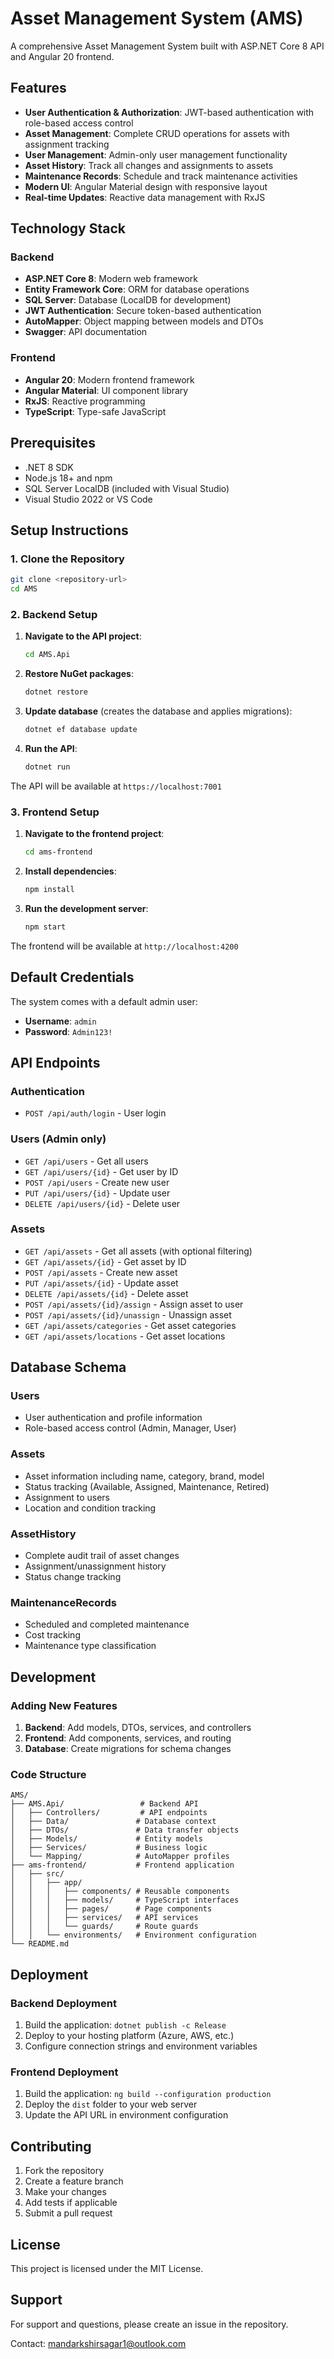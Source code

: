 # Asset Management System (AMS)

A comprehensive Asset Management System built with ASP.NET Core 8 API and Angular 20 frontend.

## Features

- **User Authentication & Authorization**: JWT-based authentication with role-based access control
- **Asset Management**: Complete CRUD operations for assets with assignment tracking
- **User Management**: Admin-only user management functionality
- **Asset History**: Track all changes and assignments to assets
- **Maintenance Records**: Schedule and track maintenance activities
- **Modern UI**: Angular Material design with responsive layout
- **Real-time Updates**: Reactive data management with RxJS

## Technology Stack

### Backend
- **ASP.NET Core 8**: Modern web framework
- **Entity Framework Core**: ORM for database operations
- **SQL Server**: Database (LocalDB for development)
- **JWT Authentication**: Secure token-based authentication
- **AutoMapper**: Object mapping between models and DTOs
- **Swagger**: API documentation

### Frontend
- **Angular 20**: Modern frontend framework
- **Angular Material**: UI component library
- **RxJS**: Reactive programming
- **TypeScript**: Type-safe JavaScript

## Prerequisites

- .NET 8 SDK
- Node.js 18+ and npm
- SQL Server LocalDB (included with Visual Studio)
- Visual Studio 2022 or VS Code

## Setup Instructions

### 1. Clone the Repository

```bash
git clone <repository-url>
cd AMS
```

### 2. Backend Setup

1. **Navigate to the API project**:
   ```bash
   cd AMS.Api
   ```

2. **Restore NuGet packages**:
   ```bash
   dotnet restore
   ```

3. **Update database** (creates the database and applies migrations):
   ```bash
   dotnet ef database update
   ```

4. **Run the API**:
   ```bash
   dotnet run
   ```

The API will be available at `https://localhost:7001`

### 3. Frontend Setup

1. **Navigate to the frontend project**:
   ```bash
   cd ams-frontend
   ```

2. **Install dependencies**:
   ```bash
   npm install
   ```

3. **Run the development server**:
   ```bash
   npm start
   ```

The frontend will be available at `http://localhost:4200`

## Default Credentials

The system comes with a default admin user:

- **Username**: `admin`
- **Password**: `Admin123!`

## API Endpoints

### Authentication
- `POST /api/auth/login` - User login

### Users (Admin only)
- `GET /api/users` - Get all users
- `GET /api/users/{id}` - Get user by ID
- `POST /api/users` - Create new user
- `PUT /api/users/{id}` - Update user
- `DELETE /api/users/{id}` - Delete user

### Assets
- `GET /api/assets` - Get all assets (with optional filtering)
- `GET /api/assets/{id}` - Get asset by ID
- `POST /api/assets` - Create new asset
- `PUT /api/assets/{id}` - Update asset
- `DELETE /api/assets/{id}` - Delete asset
- `POST /api/assets/{id}/assign` - Assign asset to user
- `POST /api/assets/{id}/unassign` - Unassign asset
- `GET /api/assets/categories` - Get asset categories
- `GET /api/assets/locations` - Get asset locations

## Database Schema

### Users
- User authentication and profile information
- Role-based access control (Admin, Manager, User)

### Assets
- Asset information including name, category, brand, model
- Status tracking (Available, Assigned, Maintenance, Retired)
- Assignment to users
- Location and condition tracking

### AssetHistory
- Complete audit trail of asset changes
- Assignment/unassignment history
- Status change tracking

### MaintenanceRecords
- Scheduled and completed maintenance
- Cost tracking
- Maintenance type classification

## Development

### Adding New Features

1. **Backend**: Add models, DTOs, services, and controllers
2. **Frontend**: Add components, services, and routing
3. **Database**: Create migrations for schema changes

### Code Structure

```
AMS/
├── AMS.Api/                 # Backend API
│   ├── Controllers/         # API endpoints
│   ├── Data/               # Database context
│   ├── DTOs/               # Data transfer objects
│   ├── Models/             # Entity models
│   ├── Services/           # Business logic
│   └── Mapping/            # AutoMapper profiles
├── ams-frontend/           # Frontend application
│   ├── src/
│   │   ├── app/
│   │   │   ├── components/ # Reusable components
│   │   │   ├── models/     # TypeScript interfaces
│   │   │   ├── pages/      # Page components
│   │   │   ├── services/   # API services
│   │   │   └── guards/     # Route guards
│   │   └── environments/   # Environment configuration
└── README.md
```

## Deployment

### Backend Deployment
1. Build the application: `dotnet publish -c Release`
2. Deploy to your hosting platform (Azure, AWS, etc.)
3. Configure connection strings and environment variables

### Frontend Deployment
1. Build the application: `ng build --configuration production`
2. Deploy the `dist` folder to your web server
3. Update the API URL in environment configuration

## Contributing

1. Fork the repository
2. Create a feature branch
3. Make your changes
4. Add tests if applicable
5. Submit a pull request

## License

This project is licensed under the MIT License.

## Support

For support and questions, please create an issue in the repository. 

Contact: mandarkshirsagar1@outlook.com